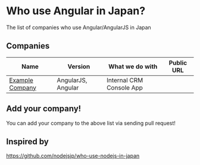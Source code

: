 # Who use Angular in Japan?
The list of companies who use Angular/AngularJS in Japan

## Companies

| Name | Version | What we do with  | Public URL |
| ------------ | ------- | ------- | ------- |
| [Example Company](http://example.com) | AngularJS, Angular | Internal CRM Console App |  |

## Add your company!

You can add your company to the above list via sending pull request!

## Inspired by
https://github.com/nodejsjp/who-use-nodejs-in-japan